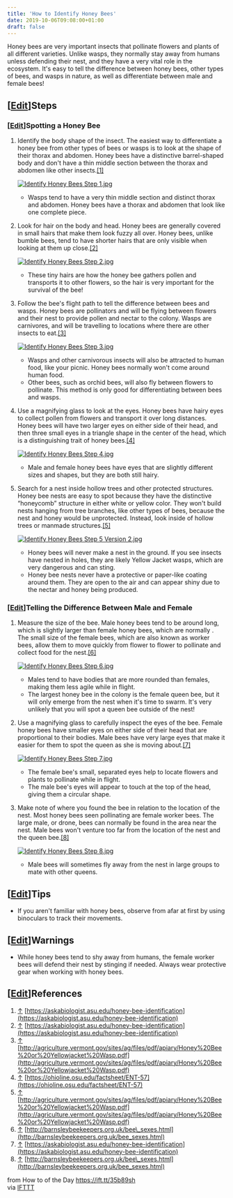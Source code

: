 ```yaml
---
title: 'How to Identify Honey Bees'
date: 2019-10-06T09:08:00+01:00
draft: false
---
```


Honey bees are very important insects that pollinate flowers and plants of all different varieties. Unlike wasps, they normally stay away from humans unless defending their nest, and they have a very vital role in the ecosystem. It's easy to tell the difference between honey bees, other types of bees, and wasps in nature, as well as differentiate between male and female bees!

\[[Edit](https://www.wikihow.com/index.php?title=Identify-Honey-Bees&action=edit&section=1 "Edit section: Steps")\]Steps
------------------------------------------------------------------------------------------------------------------------

### \[[Edit](https://www.wikihow.com/index.php?title=Identify-Honey-Bees&action=edit&section=2 "Edit section: Spotting a Honey Bee")\]Spotting a Honey Bee

1.  Identify the body shape of the insect. The easiest way to differentiate a honey bee from other types of bees or wasps is to look at the shape of their thorax and abdomen. Honey bees have a distinctive barrel-shaped body and don't have a thin middle section between the thorax and abdomen like other insects.[\[1\]](#_note-1)
    
    [![Identify Honey Bees Step 1.jpg](https://www.wikihow.com/images/thumb/9/93/Identify-Honey-Bees-Step-1.jpg/aid9833139-v4-728px-Identify-Honey-Bees-Step-1.jpg)](https://www.wikihow.com/Image:Identify-Honey-Bees-Step-1.jpg)
    
    *   Wasps tend to have a very thin middle section and distinct thorax and abdomen. Honey bees have a thorax and abdomen that look like one complete piece.
2.  Look for hair on the body and head. Honey bees are generally covered in small hairs that make them look fuzzy all over. Honey bees, unlike bumble bees, tend to have shorter hairs that are only visible when looking at them up close.[\[2\]](#_note-2)
    
    [![Identify Honey Bees Step 2.jpg](https://www.wikihow.com/images/thumb/7/76/Identify-Honey-Bees-Step-2.jpg/aid9833139-v4-728px-Identify-Honey-Bees-Step-2.jpg)](https://www.wikihow.com/Image:Identify-Honey-Bees-Step-2.jpg)
    
    *   These tiny hairs are how the honey bee gathers pollen and transports it to other flowers, so the hair is very important for the survival of the bee!
3.  Follow the bee's flight path to tell the difference between bees and wasps. Honey bees are pollinators and will be flying between flowers and their nest to provide pollen and nectar to the colony. Wasps are carnivores, and will be travelling to locations where there are other insects to eat.[\[3\]](#_note-3)
    
    [![Identify Honey Bees Step 3.jpg](https://www.wikihow.com/images/thumb/a/ac/Identify-Honey-Bees-Step-3.jpg/aid9833139-v4-728px-Identify-Honey-Bees-Step-3.jpg)](https://www.wikihow.com/Image:Identify-Honey-Bees-Step-3.jpg)
    
    *   Wasps and other carnivorous insects will also be attracted to human food, like your picnic. Honey bees normally won't come around human food.
    *   Other bees, such as orchid bees, will also fly between flowers to pollinate. This method is only good for differentiating between bees and wasps.
4.  Use a magnifying glass to look at the eyes. Honey bees have hairy eyes to collect pollen from flowers and transport it over long distances. Honey bees will have two larger eyes on either side of their head, and then three small eyes in a triangle shape in the center of the head, which is a distinguishing trait of honey bees.[\[4\]](#_note-4)
    
    [![Identify Honey Bees Step 4.jpg](https://www.wikihow.com/images/thumb/3/3a/Identify-Honey-Bees-Step-4.jpg/aid9833139-v4-728px-Identify-Honey-Bees-Step-4.jpg)](https://www.wikihow.com/Image:Identify-Honey-Bees-Step-4.jpg)
    
    *   Male and female honey bees have eyes that are slightly different sizes and shapes, but they are both still hairy.
5.  Search for a nest inside hollow trees and other protected structures. Honey bee nests are easy to spot because they have the distinctive “honeycomb” structure in either white or yellow color. They won't build nests hanging from tree branches, like other types of bees, because the nest and honey would be unprotected. Instead, look inside of hollow trees or manmade structures.[\[5\]](#_note-5)
    
    [![Identify Honey Bees Step 5 Version 2.jpg](https://www.wikihow.com/images/thumb/e/e0/Identify-Honey-Bees-Step-5-Version-2.jpg/aid9833139-v4-728px-Identify-Honey-Bees-Step-5-Version-2.jpg)](https://www.wikihow.com/Image:Identify-Honey-Bees-Step-5-Version-2.jpg)
    
    *   Honey bees will never make a nest in the ground. If you see insects have nested in holes, they are likely Yellow Jacket wasps, which are very dangerous and can sting.
    *   Honey bee nests never have a protective or paper-like coating around them. They are open to the air and can appear shiny due to the nectar and honey being produced.

### \[[Edit](https://www.wikihow.com/index.php?title=Identify-Honey-Bees&action=edit&section=3 "Edit section: Telling the Difference Between Male and Female")\]Telling the Difference Between Male and Female

1.  Measure the size of the bee. Male honey bees tend to be around long, which is slightly larger than female honey bees, which are normally . The small size of the female bees, which are also known as worker bees, allow them to move quickly from flower to flower to pollinate and collect food for the nest.[\[6\]](#_note-6)
    
    [![Identify Honey Bees Step 6.jpg](https://www.wikihow.com/images/thumb/d/d9/Identify-Honey-Bees-Step-6.jpg/aid9833139-v4-728px-Identify-Honey-Bees-Step-6.jpg)](https://www.wikihow.com/Image:Identify-Honey-Bees-Step-6.jpg)
    
    *   Males tend to have bodies that are more rounded than females, making them less agile while in flight.
    *   The largest honey bee in the colony is the female queen bee, but it will only emerge from the nest when it's time to swarm. It's very unlikely that you will spot a queen bee outside of the nest!
2.  Use a magnifying glass to carefully inspect the eyes of the bee. Female honey bees have smaller eyes on either side of their head that are proportional to their bodies. Male bees have very large eyes that make it easier for them to spot the queen as she is moving about.[\[7\]](#_note-7)
    
    [![Identify Honey Bees Step 7.jpg](https://www.wikihow.com/images/thumb/8/86/Identify-Honey-Bees-Step-7.jpg/aid9833139-v4-728px-Identify-Honey-Bees-Step-7.jpg)](https://www.wikihow.com/Image:Identify-Honey-Bees-Step-7.jpg)
    
    *   The female bee's small, separated eyes help to locate flowers and plants to pollinate while in flight.
    *   The male bee's eyes will appear to touch at the top of the head, giving them a circular shape.
3.  Make note of where you found the bee in relation to the location of the nest. Most honey bees seen pollinating are female worker bees. The large male, or drone, bees can normally be found in the area near the nest. Male bees won't venture too far from the location of the nest and the queen bee.[\[8\]](#_note-8)
    
    [![Identify Honey Bees Step 8.jpg](https://www.wikihow.com/images/thumb/3/3d/Identify-Honey-Bees-Step-8.jpg/aid9833139-v4-728px-Identify-Honey-Bees-Step-8.jpg)](https://www.wikihow.com/Image:Identify-Honey-Bees-Step-8.jpg)
    
    *   Male bees will sometimes fly away from the nest in large groups to mate with other queens.

\[[Edit](https://www.wikihow.com/index.php?title=Identify-Honey-Bees&action=edit&section=4 "Edit section: Tips")\]Tips
----------------------------------------------------------------------------------------------------------------------

*   If you aren't familiar with honey bees, observe from afar at first by using binoculars to track their movements.

\[[Edit](https://www.wikihow.com/index.php?title=Identify-Honey-Bees&action=edit&section=5 "Edit section: Warnings")\]Warnings
------------------------------------------------------------------------------------------------------------------------------

*   While honey bees tend to shy away from humans, the female worker bees will defend their nest by stinging if needed. Always wear protective gear when working with honey bees.

\[[Edit](https://www.wikihow.com/index.php?title=Identify-Honey-Bees&action=edit&section=6 "Edit section: References")\]References
----------------------------------------------------------------------------------------------------------------------------------

1.  [↑](#_ref-1) [https://askabiologist.asu.edu/honey-bee-identification](https://askabiologist.asu.edu/honey-bee-identification)
2.  [↑](#_ref-2) [https://askabiologist.asu.edu/honey-bee-identification](https://askabiologist.asu.edu/honey-bee-identification)
3.  [↑](#_ref-3) [http://agriculture.vermont.gov/sites/ag/files/pdf/apiary/Honey%20Bee%20or%20Yellowjacket%20Wasp.pdf](http://agriculture.vermont.gov/sites/ag/files/pdf/apiary/Honey%20Bee%20or%20Yellowjacket%20Wasp.pdf)
4.  [↑](#_ref-4) [https://ohioline.osu.edu/factsheet/ENT-57](https://ohioline.osu.edu/factsheet/ENT-57)
5.  [↑](#_ref-5) [http://agriculture.vermont.gov/sites/ag/files/pdf/apiary/Honey%20Bee%20or%20Yellowjacket%20Wasp.pdf](http://agriculture.vermont.gov/sites/ag/files/pdf/apiary/Honey%20Bee%20or%20Yellowjacket%20Wasp.pdf)
6.  [↑](#_ref-6) [http://barnsleybeekeepers.org.uk/bee\_sexes.html](http://barnsleybeekeepers.org.uk/bee_sexes.html)
7.  [↑](#_ref-7) [https://askabiologist.asu.edu/honey-bee-identification](https://askabiologist.asu.edu/honey-bee-identification)
8.  [↑](#_ref-8) [http://barnsleybeekeepers.org.uk/bee\_sexes.html](http://barnsleybeekeepers.org.uk/bee_sexes.html)

  
  
from How to of the Day https://ift.tt/35b89sh  
via [IFTTT](https://ifttt.com/?ref=da&site=blogger)